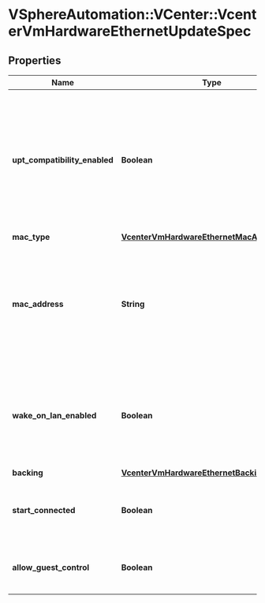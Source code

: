 # VSphereAutomation::VCenter::VcenterVmHardwareEthernetUpdateSpec

## Properties
Name | Type | Description | Notes
------------ | ------------- | ------------- | -------------
**upt_compatibility_enabled** | **Boolean** | Flag indicating whether Universal Pass-Through (UPT) compatibility should be enabled on this virtual Ethernet adapter.   This field may be modified at any time, and changes will be applied the next time the virtual machine is powered on.  If unset, the value is unchanged. Must be unset if the emulation type of the virtual Ethernet adapter is not VMXNET3. | [optional] 
**mac_type** | [**VcenterVmHardwareEthernetMacAddressType**](VcenterVmHardwareEthernetMacAddressType.md) |  | [optional] 
**mac_address** | **String** | MAC address.   This field may be modified at any time, and changes will be applied the next time the virtual machine is powered on.  If unset, the value is unchanged. Must be specified if Ethernet.UpdateSpec.mac-type is MANUAL. Must be unset if the MAC address type is not MANUAL. | [optional] 
**wake_on_lan_enabled** | **Boolean** | Flag indicating whether wake-on-LAN shoud be enabled on this virtual Ethernet adapter.   This field may be modified at any time, and changes will be applied the next time the virtual machine is powered on.  If unset, the value is unchanged. | [optional] 
**backing** | [**VcenterVmHardwareEthernetBackingSpec**](VcenterVmHardwareEthernetBackingSpec.md) |  | [optional] 
**start_connected** | **Boolean** | Flag indicating whether the virtual device should be connected whenever the virtual machine is powered on. If unset, the value is unchanged. | [optional] 
**allow_guest_control** | **Boolean** | Flag indicating whether the guest can connect and disconnect the device. If unset, the value is unchanged. | [optional] 



